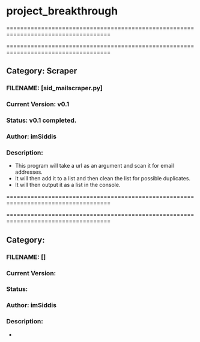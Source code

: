 # project_breakthrough

====================================================================================

====================================================================================
## Category: Scraper
### FILENAME: [sid_mailscraper.py]
### Current Version: v0.1
### Status: v0.1 completed.
### Author: imSiddis

### Description:
* This program will take a url as an argument and scan it for email addresses.
* It will then add it to a list and then clean the list for possible duplicates.
* It will then output it as a list in the console.

====================================================================================

====================================================================================

## Category: 
### FILENAME: []
### Current Version:
### Status: 
### Author: imSiddis

### Description:
* 